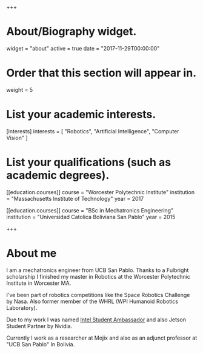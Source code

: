 +++
# About/Biography widget.
widget = "about"
active = true
date = "2017-11-29T00:00:00"

# Order that this section will appear in.
weight = 5

# List your academic interests.
[interests]
  interests = [
    "Robotics",
    "Artificial Intelligence",
    "Computer Vision"
  ]

# List your qualifications (such as academic degrees).

[[education.courses]]
  course = "Worcester Polytechnic Institute"
  institution = "Massachusetts Institute of Technology"
  year = 2017

[[education.courses]]
  course = "BSc in Mechatronics Engineering"
  institution = "Universidad Catolica Boliviana San Pablo"
  year = 2015
 
+++

# About me

I am a mechatronics engineer from UCB San Pablo. Thanks to a Fulbright scholarship I finished my master in Robotics at the Worcester Polytechnic Institute in Worcester MA.

I've been part of robotics competitions like the Space Robotics Challenge by Nasa. Also former member of the WHRL (WPI Humanoid Robotics Laboratory). 

Due to my work I was named [Intel Student Ambassador](https://software.intel.com/en-us/blogs/2017/05/01/benjamin-pinaya-mechatronics-engineer-roboticist-space-technology-enthusiast) and also Jetson Student Partner by Nvidia.

Currently I work as a researcher at Mojix and also as an adjunct professor at "UCB San Pablo" In Bolivia.
